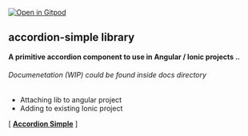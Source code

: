 [![Open in Gitpod](https://gitpod.io/button/open-in-gitpod.svg)](https://gitpod.io/#https://github.com/vovansuper/accordion-simple)


## **accordion-simple** library
**A primitive accordion component to use in Angular / Ionic projects ..**
###### Documenetation (WIP) could be found inside *docs* directory
  - Attaching lib to angular project
  - Adding to existing Ionic project

[ [**Accordion Simple**](!https://github.com/ngx-dummy/accordion-simple) ]
